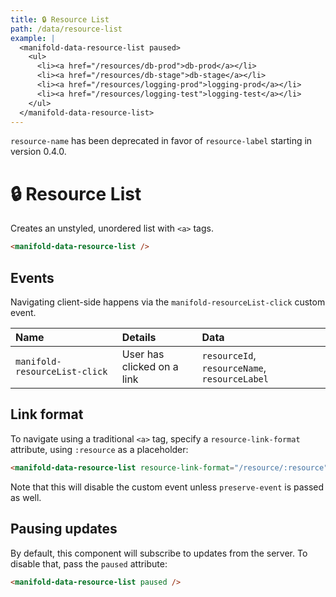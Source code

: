 ```yaml
---
title: 🔒 Resource List
path: /data/resource-list
example: |
  <manifold-data-resource-list paused>
    <ul>
      <li><a href="/resources/db-prod">db-prod</a></li>
      <li><a href="/resources/db-stage">db-stage</a></li>
      <li><a href="/resources/logging-prod">logging-prod</a></li>
      <li><a href="/resources/logging-test">logging-test</a></li>
    </ul>
  </manifold-data-resource-list>
---
```


<manifold-toast alert-type="warning">
  <div><code>resource-name</code> has been deprecated in favor of <code>resource-label</code> starting in version 0.4.0.</div>
</manifold-toast>

# 🔒 Resource List

Creates an unstyled, unordered list with `<a>` tags.

```html
<manifold-data-resource-list />
```

## Events

Navigating client-side happens via the `manifold-resourceList-click` custom event.

| Name                          | Details                    | Data                                          |
| :---------------------------- | :------------------------- | :-------------------------------------------- |
| `manifold-resourceList-click` | User has clicked on a link | `resourceId`, `resourceName`, `resourceLabel` |

## Link format

To navigate using a traditional `<a>` tag, specify a `resource-link-format`
attribute, using `:resource` as a placeholder:

```html
<manifold-data-resource-list resource-link-format="/resource/:resource" />
```

Note that this will disable the custom event unless `preserve-event` is
passed as well.

## Pausing updates

By default, this component will subscribe to updates from the server. To
disable that, pass the `paused` attribute:

```html
<manifold-data-resource-list paused />
```
